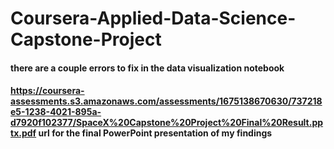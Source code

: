 # Coursera-Applied-Data-Science-Capstone-Project
#### there are a couple errors to fix in the data visualization notebook

#### https://coursera-assessments.s3.amazonaws.com/assessments/1675138670630/737218e5-1238-4021-895a-d7920f102377/SpaceX%20Capstone%20Project%20Final%20Result.pptx.pdf url for the final PowerPoint presentation of my findings

